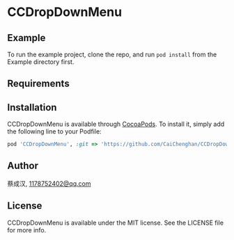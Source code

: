 # CCDropDownMenu

## Example

To run the example project, clone the repo, and run `pod install` from the Example directory first.

## Requirements

## Installation

CCDropDownMenu is available through [CocoaPods](https://cocoapods.org). To install
it, simply add the following line to your Podfile:

```ruby
pod 'CCDropDownMenu', :git => 'https://github.com/CaiChenghan/CCDropDownMenu.git', :tag => '1.0.0'
```

## Author

蔡成汉, 1178752402@qq.com

## License

CCDropDownMenu is available under the MIT license. See the LICENSE file for more info.
